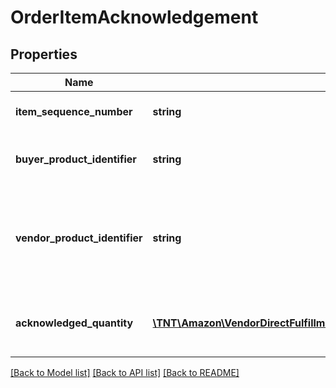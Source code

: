 # OrderItemAcknowledgement

## Properties
Name | Type | Description | Notes
------------ | ------------- | ------------- | -------------
**item_sequence_number** | **string** | Line item sequence number for the item. | 
**buyer_product_identifier** | **string** | Buyer&#39;s standard identification number (ASIN) of an item. | [optional] 
**vendor_product_identifier** | **string** | The vendor selected product identification of the item. Should be the same as was provided in the purchase order. | [optional] 
**acknowledged_quantity** | [**\TNT\Amazon\VendorDirectFulfillmentOrders\V20211228\Model\ItemQuantity**](ItemQuantity.md) | Details of quantity acknowledged with the above acknowledgement code. | 

[[Back to Model list]](../README.md#documentation-for-models) [[Back to API list]](../README.md#documentation-for-api-endpoints) [[Back to README]](../README.md)


